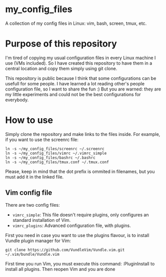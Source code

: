 # my_config_files
A collection of my config files in Linux: vim, bash, screen, tmux, etc.

# Purpose of this repository
I'm tired of copying my usual configuration files in every Linux machine I use (VMs included). So I have created this repository to have them in a central location and copy them simply using git clone.

This repository is public because I think that some configurations can be usefull for some people. I have learned a lot reading other's people configuration file, so I want to share the fun :) But you are warned: they are my little experiments and could not be the best configurations for everybody.

# How to use
Simply clone the repository and make links to the files inside. For example, if you want to use the screenrc file:
```
ln -s ~/my_config_files/screenrc ~/.screenrc
ln -s ~/my_config_files/vimrc ~/.vimrc_simple
ln -s ~/my_config_files/bashrc ~/.bashrc
ln -s ~/my_config_files/tmux.conf ~/.tmux.conf
```

Please, keep in mind that the dot prefix is ommited in filenames, but you must add it in the linked file.

## Vim config file
There are two config files:
* `vimrc_simple`: This file doesn't require plugins, only configures an standard installation of Vim.
* `vimrc_plugins`: Advanced configuration file, with plugins.

First you need in case you want to use the plugins flavour, is to install Vundle plugin manager for Vim:
```
git clone https://github.com/VundleVim/Vundle.vim.git ~/.vim/bundle/Vundle.vim
```
First time you run Vim, you must execute this command: :PluginInstall to install all plugins. Then reopen Vim and you are done


